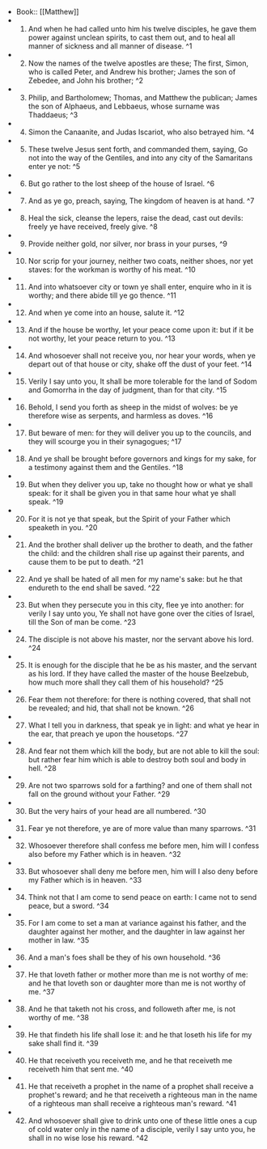 - Book:: [[Matthew]]
- 1. And when he had called unto him his twelve disciples, he gave them power against unclean spirits, to cast them out, and to heal all manner of sickness and all manner of disease. ^1
- 2. Now the names of the twelve apostles are these; The first, Simon, who is called Peter, and Andrew his brother; James the son of Zebedee, and John his brother; ^2
- 3. Philip, and Bartholomew; Thomas, and Matthew the publican; James the son of Alphaeus, and Lebbaeus, whose surname was Thaddaeus; ^3
- 4. Simon the Canaanite, and Judas Iscariot, who also betrayed him. ^4
- 5. These twelve Jesus sent forth, and commanded them, saying, Go not into the way of the Gentiles, and into any city of the Samaritans enter ye not: ^5
- 6. But go rather to the lost sheep of the house of Israel. ^6
- 7. And as ye go, preach, saying, The kingdom of heaven is at hand. ^7
- 8. Heal the sick, cleanse the lepers, raise the dead, cast out devils: freely ye have received, freely give. ^8
- 9. Provide neither gold, nor silver, nor brass in your purses, ^9
- 10. Nor scrip for your journey, neither two coats, neither shoes, nor yet staves: for the workman is worthy of his meat. ^10
- 11. And into whatsoever city or town ye shall enter, enquire who in it is worthy; and there abide till ye go thence. ^11
- 12. And when ye come into an house, salute it. ^12
- 13. And if the house be worthy, let your peace come upon it: but if it be not worthy, let your peace return to you. ^13
- 14. And whosoever shall not receive you, nor hear your words, when ye depart out of that house or city, shake off the dust of your feet. ^14
- 15. Verily I say unto you, It shall be more tolerable for the land of Sodom and Gomorrha in the day of judgment, than for that city. ^15
- 16. Behold, I send you forth as sheep in the midst of wolves: be ye therefore wise as serpents, and harmless as doves. ^16
- 17. But beware of men: for they will deliver you up to the councils, and they will scourge you in their synagogues; ^17
- 18. And ye shall be brought before governors and kings for my sake, for a testimony against them and the Gentiles. ^18
- 19. But when they deliver you up, take no thought how or what ye shall speak: for it shall be given you in that same hour what ye shall speak. ^19
- 20. For it is not ye that speak, but the Spirit of your Father which speaketh in you. ^20
- 21. And the brother shall deliver up the brother to death, and the father the child: and the children shall rise up against their parents, and cause them to be put to death. ^21
- 22. And ye shall be hated of all men for my name's sake: but he that endureth to the end shall be saved. ^22
- 23. But when they persecute you in this city, flee ye into another: for verily I say unto you, Ye shall not have gone over the cities of Israel, till the Son of man be come. ^23
- 24. The disciple is not above his master, nor the servant above his lord. ^24
- 25. It is enough for the disciple that he be as his master, and the servant as his lord. If they have called the master of the house Beelzebub, how much more shall they call them of his household? ^25
- 26. Fear them not therefore: for there is nothing covered, that shall not be revealed; and hid, that shall not be known. ^26
- 27. What I tell you in darkness, that speak ye in light: and what ye hear in the ear, that preach ye upon the housetops. ^27
- 28. And fear not them which kill the body, but are not able to kill the soul: but rather fear him which is able to destroy both soul and body in hell. ^28
- 29. Are not two sparrows sold for a farthing? and one of them shall not fall on the ground without your Father. ^29
- 30. But the very hairs of your head are all numbered. ^30
- 31. Fear ye not therefore, ye are of more value than many sparrows. ^31
- 32. Whosoever therefore shall confess me before men, him will I confess also before my Father which is in heaven. ^32
- 33. But whosoever shall deny me before men, him will I also deny before my Father which is in heaven. ^33
- 34. Think not that I am come to send peace on earth: I came not to send peace, but a sword. ^34
- 35. For I am come to set a man at variance against his father, and the daughter against her mother, and the daughter in law against her mother in law. ^35
- 36. And a man's foes shall be they of his own household. ^36
- 37. He that loveth father or mother more than me is not worthy of me: and he that loveth son or daughter more than me is not worthy of me. ^37
- 38. And he that taketh not his cross, and followeth after me, is not worthy of me. ^38
- 39. He that findeth his life shall lose it: and he that loseth his life for my sake shall find it. ^39
- 40. He that receiveth you receiveth me, and he that receiveth me receiveth him that sent me. ^40
- 41. He that receiveth a prophet in the name of a prophet shall receive a prophet's reward; and he that receiveth a righteous man in the name of a righteous man shall receive a righteous man's reward. ^41
- 42. And whosoever shall give to drink unto one of these little ones a cup of cold water only in the name of a disciple, verily I say unto you, he shall in no wise lose his reward. ^42
